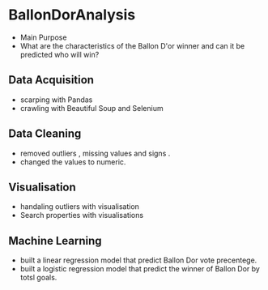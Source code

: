 # BallonDorAnalysis
* Main Purpose
* What are the characteristics of the Ballon D'or winner and can it be predicted who will win?

## Data Acquisition
* scarping with Pandas
* crawling with Beautiful Soup and Selenium

## Data Cleaning
* removed outliers , missing values and signs .
* changed the values to numeric.

## Visualisation
* handaling outliers with visualisation
* Search properties with visualisations

## Machine Learning
* built a linear regression model that predict Ballon Dor vote precentege.
* built a logistic regression model that predict the winner of Ballon Dor by totsl goals.
